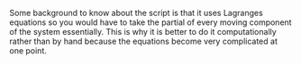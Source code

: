 Some background to know about the script is that it uses Lagranges equations so you would have to take the partial of every moving component of the system essentially. 
This is why it is better to do it computationally rather than by hand because the equations become very complicated at one point. 
